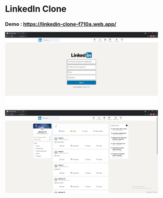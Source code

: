 # LinkedIn Clone

### Demo : https://linkedin-clone-f710a.web.app/

![alt text](https://github.com/AbhiramiTS/linkedin-clone/blob/main/assets/linkedin1.png)

![alt text](https://github.com/AbhiramiTS/linkedin-clone/blob/main/assets/linkedin2.png)
